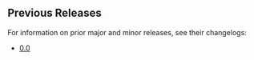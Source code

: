 ## Previous Releases

For information on prior major and minor releases, see their changelogs:

* [0.0](https://github.com/IBM/dbt-watsonx-presto/blob/0.0.latest/CHANGELOG.md)